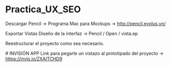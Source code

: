 # Practica_UX_SEO

Descargar Pencil -> Programa Mac para Mockups -> http://pencil.evolus.vn/

Exportar Vistas Diseño de la interfaz -> Pencil / Open / vista.ep

Reestructurar el proyecto como sea necesario.

# INVISIÓN APP
Link para pegarle un vistazo al prototipado del proyecto -> https://invis.io/ZXAITCHD9
